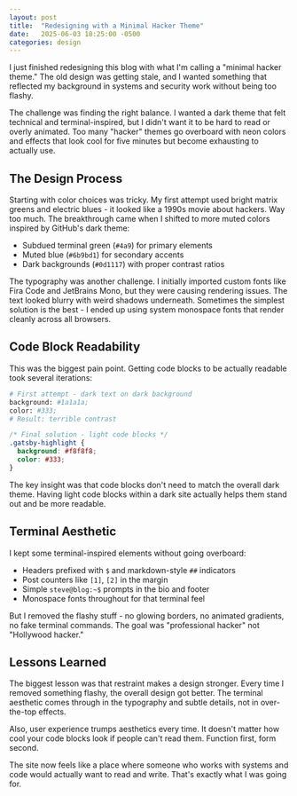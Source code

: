 ```yaml
---
layout: post
title:  "Redesigning with a Minimal Hacker Theme"
date:   2025-06-03 18:25:00 -0500
categories: design
---
```


I just finished redesigning this blog with what I'm calling a "minimal hacker theme." The old design was getting stale, and I wanted something that reflected my background in systems and security work without being too flashy.

The challenge was finding the right balance. I wanted a dark theme that felt technical and terminal-inspired, but I didn't want it to be hard to read or overly animated. Too many "hacker" themes go overboard with neon colors and effects that look cool for five minutes but become exhausting to actually use.

## The Design Process

Starting with color choices was tricky. My first attempt used bright matrix greens and electric blues - it looked like a 1990s movie about hackers. Way too much. The breakthrough came when I shifted to more muted colors inspired by GitHub's dark theme:

- Subdued terminal green (`#4a9`) for primary elements
- Muted blue (`#6b9bd1`) for secondary accents  
- Dark backgrounds (`#0d1117`) with proper contrast ratios

The typography was another challenge. I initially imported custom fonts like Fira Code and JetBrains Mono, but they were causing rendering issues. The text looked blurry with weird shadows underneath. Sometimes the simplest solution is the best - I ended up using system monospace fonts that render cleanly across all browsers.

## Code Block Readability

This was the biggest pain point. Getting code blocks to be actually readable took several iterations:

```bash
# First attempt - dark text on dark background
background: #1a1a1a;
color: #333;
# Result: terrible contrast
```

```css
/* Final solution - light code blocks */
.gatsby-highlight {
  background: #f8f8f8;
  color: #333;
}
```

The key insight was that code blocks don't need to match the overall dark theme. Having light code blocks within a dark site actually helps them stand out and be more readable.

## Terminal Aesthetic

I kept some terminal-inspired elements without going overboard:

- Headers prefixed with `$` and markdown-style `##` indicators
- Post counters like `[1]`, `[2]` in the margin  
- Simple `steve@blog:~$` prompts in the bio and footer
- Monospace fonts throughout for that terminal feel

But I removed the flashy stuff - no glowing borders, no animated gradients, no fake terminal commands. The goal was "professional hacker" not "Hollywood hacker."

## Lessons Learned

The biggest lesson was that restraint makes a design stronger. Every time I removed something flashy, the overall design got better. The terminal aesthetic comes through in the typography and subtle details, not in over-the-top effects.

Also, user experience trumps aesthetics every time. It doesn't matter how cool your code blocks look if people can't read them. Function first, form second.

The site now feels like a place where someone who works with systems and code would actually want to read and write. That's exactly what I was going for.
